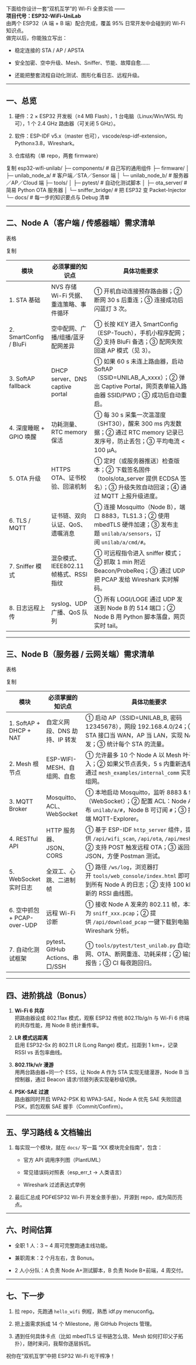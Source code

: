 下面给你设计一套“双机互学”的 Wi-Fi 全景实验 ——  
**项目代号：ESP32-WiFi-UniLab**  
由两个 ESP32（A 端 + B 端）配合完成，覆盖 95% 日常开发中会碰到的 Wi-Fi 知识点。  
做完以后，你能独立写出：

* 稳定连接的 STA / AP / APSTA

* 安全加密、空中升级、Mesh、Sniffer、节能、故障自愈……

* 还能把整套流程自动化测试、图形化看日志、远程升级。

* * *

一、总览
----

1. 硬件：2 × ESP32 开发板（≥4 MB Flash），1 台电脑（Linux/Win/WSL 均可），1 个 2.4 GHz 路由器（可关闭 5 GHz）。

2. 软件：ESP-IDF v5.x（master 也可），vscode/esp-idf-extension，Python≥3.8，Wireshark。

3. 仓库结构（单 repo，两套 firmware）

复制
    esp32-wifi-unilab/
     ├─ components/         # 自己写的通用组件
     ├─ firmware/
     │   ├─ unilab_node_a/  # 客户端／STA／Sensor 端
     │   └─ unilab_node_b/  # 服务器／AP／Cloud 端
     ├─ tools/
     │   ├─ pytest/         # 自动化测试脚本
     │   ├─ ota_server/     # 简易 Python OTA 服务器
     │   └─ sniffer_bridge/ # 把 ESP32 变 Packet-Injector
     └─ docs/               # 每一步的知识要点与 Debug 清单

* * *

二、Node A（客户端 / 传感器端）需求清单
------------------------

表格

复制

| 模块                     | 必须掌握的知识点                       | 具体功能要求                                                                                                 |
| ---------------------- | ------------------------------ | ------------------------------------------------------------------------------------------------------ |
| 1. STA 基础              | NVS 存储 Wi-Fi 凭据、重连策略、事件循环      | ① 开机自动连接预存路由器；② 断网 30 s 后重连；③ 连接成功后闪蓝灯 3 次。                                                            |
| 2. SmartConfig / BluFi | 空中配网、广播/组播/蓝牙配网差异              | ① 长按 KEY 进入 SmartConfig（ESP-Touch），手机小程序配网；② 支持 BluFi 备选；③ 配网失败回退 AP 模式（见 3）。                          |
| 3. SoftAP fallback     | DHCP server、DNS captive portal | ① 如果 60 s 未连上路由器，启动 SoftAP（SSID=UNILAB_A_xxxx）；② 弹出 Captive Portal，网页表单输入路由器 SSID/PWD；③ 成功后自动重启。       |
| 4. 深度睡眠 + GPIO 唤醒      | 功耗测量、RTC memory 保活             | ① 每 30 s 采集一次温湿度（SHT30），醒来 300 ms 内发数据；② 通过 RTC memory 记录已发序号，防止丢包；③ 平均电流 < 100 µA。                    |
| 5. OTA 升级              | HTTPS OTA、证书校验、回滚机制            | ① 定时（或服务器推送）检查版本；② 下载签名固件（tools/ota_server 提供 ECDSA 签名）；③ 升级失败自动回滚；④ 通过 MQTT 上报升级进度。                   |
| 6. TLS / MQTT          | 证书链、双向认证、QoS、遗嘱消息              | ① 连接 Mosquitto（Node B），端口 8883，TLS1.3；② 使用 mbedTLS 硬件加速；③ 发布主题 `unilab/a/sensors`，订阅 `unilab/a/cmd/#`。 |
| 7. Sniffer 模式          | 混杂模式、IEEE802.11 帧格式、RSSI 指纹    | ① 可远程指令进入 sniffer 模式；② 抓取 1 min 附近 Beacon/ProbeReq；③ 通过 UDP 把 PCAP 发给 Wireshark 实时解码。                  |
| 8. 日志远程上传              | syslog、UDP 广播、QoS 队列           | ① 所有 LOGI/LOGE 通过 UDP 发送到 Node B 的 514 端口；② Node B 用 Python 脚本落盘，网页实时 tail。                            |

* * *

三、Node B（服务器 / 云网关端）需求清单
------------------------

表格

复制

| 模块                      | 必须掌握的知识点                     | 具体功能要求                                                                                                                       |
| ----------------------- | ---------------------------- | ---------------------------------------------------------------------------------------------------------------------------- |
| 1. SoftAP + DHCP + NAT  | 自定义网段、DNS 劫持、IP 转发           | ① 启动 AP（SSID=UNILAB_B, 密码 12345678），网段 192.168.4.0/24；② 把 STA 接口当 WAN，AP 当 LAN，实现 NAT 转发；③ 统计每个 STA 的流量。                     |
| 2. Mesh 根节点             | ESP-WIFI-MESH、自组网、自愈         | ① 允许最多 10 个 Node A 以 Mesh 叶子身份加入；② 如果父节点丢失，5 s 内重新选举；③ 通过 `mesh_examples/internal_comm` 实现零配置组网。                             |
| 3. MQTT Broker          | Mosquitto、ACL、WebSocket      | ① 本地启动 Mosquitto，监听 8883 & 9001（WebSocket）；② 配置 ACL：Node A 只能发布 `unilab/a/#`，Node B 可订阅 `#`；③ 提供网页端 MQTT-Explorer。           |
| 4. RESTful API          | HTTP 服务器、JSON、CORS           | ① 基于 ESP-IDF `http_server` 组件，提供 `/api/wifi_scan`, `/api/ota`, `/api/mesh_info`；② 支持 POST 触发远程 OTA；③ 返回纯 JSON，方便 Postman 测试。 |
| 5. WebSocket 实时日志       | 全双工、心跳、二进制帧                  | ① 路径 `/ws/log`，浏览器打开 `tools/web_console/index.html` 即可实时看到所有 Node A 的日志；② 支持 100 kHz 级刷新的 RSSI 曲线图。                          |
| 6. 空中抓包 + PCAP-over-UDP | 远程 Wi-Fi 诊断                  | ① 接收 Node A 发来的 802.11 帧，本地保存为 `sniff_xxx.pcap`；② 提供 `/api/download_pcap` 一键下载到电脑 Wireshark 分析。                              |
| 7. 自动化测试框架              | pytest、GitHub Actions、串口/SSH | ① `tools/pytest/test_unilab.py` 自动烧录、配网、OTA、断网重连、功耗采样；② 输出 Allure 报告；③ CI 每夜跑回归。                                             |

* * *

四、进阶挑战（Bonus）
-------------

1. **Wi-Fi 6 共存**  
   把路由器设成 802.11ax 模式，观察 ESP32 传统 802.11b/g/n 与 Wi-Fi 6 终端的共存性能，用 Node B 统计重传率。

2. **LR 模式远距离**  
   启用 ESP32-Sx 的 802.11 LR (Long Range) 模式，拉距到 1 km+，记录 RSSI vs 丢包率曲线。

3. **802.11k/v/r 漫游**  
   用两台路由器+同一个 ESS，让 Node A 作为 STA 实现无缝漫游，Node B 当控制器，通过 Beacon 请求/邻居列表实现毫秒级切换。

4. **PSK-SAE 过渡**  
   路由器同时开启 WPA2-PSK 和 WPA3-SAE，Node A 优先 SAE 失败回退 PSK，抓包观察 SAE 握手（Commit/Confirm）。

* * *

五、学习路线 & 文档输出
-------------

1. 每实现一个模块，就在 `docs/` 写一篇 “XX 模块完全指南”，包含：
   
   * 官方 API 调用序列图（PlantUML）
   
   * 常见错误码对照表（esp_err_t → 人类语言）
   
   * Wireshark 过滤表达式举例

2. 最后汇总成 PDF《ESP32 Wi-Fi 开发全景手册》，开源到 repo，成为简历亮点。

* * *

六、时间估算
------

* 全职 1 人：3 ~ 4 周可完整跑通主线功能。

* 兼职周末：2 个月左右，含 Bonus。

* 2 人小分队：A 负责 Node A+测试脚本，B 负责 Node B+前端，4 周交付。

* * *

七、下一步
-----

1. 拉 repo，先跑通 `hello_wifi` 例程，熟悉 idf.py menuconfig。

2. 把上面需求拆成 14 个 Milestone，用 GitHub Projects 管理。

3. 遇到任何具体卡点（比如 mbedTLS 证书链怎么烧、Mesh 如何打印父子拓扑），随时来问，我帮你逐层拆坑。

祝你在“双机互学”中把 ESP32 Wi-Fi 吃干榨净！

